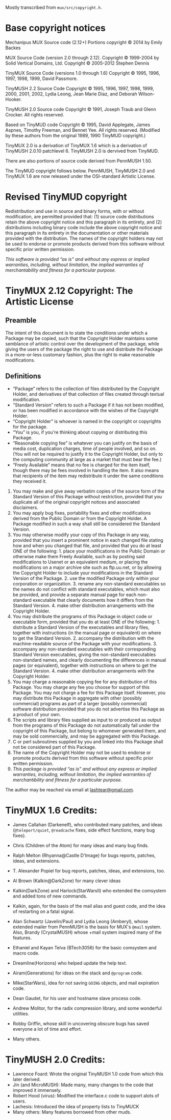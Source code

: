 Mostly transcribed from `mux/src/copyright.h`.

# Base copyright notices

Mechanipus MUX Source code (2.12+)
Portions copyright © 2014 by Emily Backes

MUX Source Code (version 2.0 through 2.12).
Copyright © 1999-2004 by Solid Vertical Domains, Ltd.
Copyright © 2005-2012 Stephen Dennis

TinyMUX Source Code (versions 1.0 through 1.6)
Copyright © 1995, 1996, 1997, 1998, 1999, David Passmore.

TinyMUSH 2.2 Source Code
Copyright © 1995, 1996, 1997, 1998, 1999, 2000, 2001, 2002, Lydia Leong, Jean Marie Diaz, and Deborah Wilson-Hooker.

TinyMUSH 2.0 Source code
Copyright © 1991, Joseph Traub and Glenn Crocker. All rights reserved.

Based on TinyMUD code
Copyright © 1995, David Applegate, James Aspnes, Timothy Freeman, and Bennet Yee. All rights reserved.
(Modified by these authors from the original 1989, 1990 TinyMUD copyright.)

TinyMUX 2.0 is a derivation of TinyMUX 1.6 which is a derivation of TinyMUSH 2.0.10 patchlevel 6.  TinyMUSH 2.0 is dervived from TinyMUD.

There are also portions of source code derived from PennMUSH 1.50.

The TinyMUD copyright follows below.  PennMUSH, TinyMUSH 2.0 and TinyMUX 1.6 are now released under the OSI-standard Artistic License.


# Revised TinyMUD copyright

Redistribution and use in source and binary forms, with or without modification, are permitted provided that: (1) source code distributions retain the above copyright notice and this paragraph in its entirety, and (2) distributions including binary code include the above copyright notice and this paragraph in its entirety in the documentation or other materials provided with the distribution.  The names of the copyright holders may not be used to endorse or promote products derived from this software without specific prior written permission.

*This software is provided “as is” and without any express or implied warranties, including, without limitation, the implied warranties of merchantability and fitness for a particular purpose.*


# TinyMUX 2.12 Copyright: The Artistic License

## Preamble

The intent of this document is to state the conditions under which a Package may be copied, such that the Copyright Holder maintains some semblance of artistic control over the development of the package, while giving the users of the package the right to use and distribute the Package in a more-or-less customary fashion, plus the right to make reasonable modifications.

## Definitions

  - “Package” refers to the collection of files distributed by the Copyright Holder, and derivatives of that collection of files created through textual modification.
  - “Standard Version” refers to such a Package if it has not been modified, or has been modified in accordance with the wishes of the Copyright Holder.
  - “Copyright Holder” is whoever is named in the copyright or copyrights for the package.
  - “You” is you, if you're thinking about copying or distributing this Package.
  - “Reasonable copying fee” is whatever you can justify on the basis of media cost, duplication charges, time of people involved, and so on. (You will not be required to justify it to the Copyright Holder, but only to the computing community at large as a market that must bear the fee.)
  - “Freely Available” means that no fee is charged for the item itself, though there may be fees involved in handling the item. It also means that recipients of the item may redistribute it under the same conditions they received it.

> 

  1. You may make and give away verbatim copies of the source form of the Standard Version of this Package without restriction, provided that you duplicate all of the original copyright notices and associated disclaimers.
  2. You may apply bug fixes, portability fixes and other modifications derived from the Public Domain or from the Copyright Holder. A Package modified in such a way shall still be considered the Standard Version.
  3. You may otherwise modify your copy of this Package in any way, provided that you insert a prominent notice in each changed file stating how and when you changed that file, and provided that you do at least ONE of the following:
    1. place your modifications in the Public Domain or otherwise make them Freely Available, such as by posting said modifications to Usenet or an equivalent medium, or placing the modifications on a major archive site such as ftp.uu.net, or by allowing the Copyright Holder to include your modifications in the Standard Version of the Package.
    2. use the modified Package only within your corporation or organization.
    3. rename any non-standard executables so the names do not conflict with standard executables, which must also be provided, and provide a separate manual page for each non-standard executable that clearly documents how it differs from the Standard Version.
    4. make other distribution arrangements with the Copyright Holder.
  4. You may distribute the programs of this Package in object code or executable form, provided that you do at least ONE of the following:
    1. distribute a Standard Version of the executables and library files, together with instructions (in the manual page or equivalent) on where to get the Standard Version.
    2. accompany the distribution with the machine-readable source of the Package with your modifications.
    3. accompany any non-standard executables with their corresponding Standard Version executables, giving the non-standard executables non-standard names, and clearly documenting the differences in manual pages (or equivalent), together with instructions on where to get the Standard Version.
    4. make other distribution arrangements with the Copyright Holder.
  5. You may charge a reasonable copying fee for any distribution of this Package. You may charge any fee you choose for support of this Package. You may not charge a fee for this Package itself. However, you may distribute this Package in aggregate with other (possibly commercial) programs as part of a larger (possibly commercial) software distribution provided that you do not advertise this Package as a product of your own.
  6. The scripts and library files supplied as input to or produced as output from the programs of this Package do not automatically fall under the copyright of this Package, but belong to whomever generated them, and may be sold commercially, and may be aggregated with this Package.
  7. C or perl subroutines supplied by you and linked into this Package shall not be considered part of this Package.
  8. The name of the Copyright Holder may not be used to endorse or promote products derived from this software without specific prior written permission.
  9. *This package is provided “as is” and without any express or implied warranties, including, without limitation, the implied warranties of merchantibility and fitness for a particular purpose.*

The author may be reached via email at lashtear@gmail.com.



# TinyMUX 1.6 Credits:

  * James Callahan (Darkenelf), who contributed many patches, and ideas (`@teleport/quiet`, `@readcache` fixes, side effect functions, many bug fixes).

  * Chris (Children of the Atom) for many ideas and many bug finds.

  * Ralph Melton (Rhyanna@Castle D'Image) for bugs reports, patches, ideas, and extensions.

  * T. Alexander Popiel for bug reports, patches, ideas, and extensions, too.

  * Al Brown (Kalkin@DarkZone) for many clever ideas

  * Kalkin(DarkZone) and Harlock(StarWarsII) who extended the comsystem and added tons of new commands.

  * Kalkin, again, for the basis of the mail alias and guest code, and the idea of restarting on a fatal signal.

  * Alan Schwartz (Javelin/Paul) and Lydia Leong (Amberyl), whose extended mailer from PennMUSH is the basis for MUX's `@mail` system. Also, Brandy (CrystalMUSH) whose +mail system inspired many of the features.

  * Ethaniel and Kayan Telva (BTech3056) for the basic comsystem and macro code.

  * Dreamline(Horizons) who helped update the help text.

  * Airam(Generations) for ideas on the stack and `@program` code.

  * Mike(StarWars), idea for not saving `GOING` objects, and mail expiration code.

  * Dean Gaudet, for his user and hostname slave process code.

  * Andrew Molitor, for the radix compression library, and some wonderful utilities.

  * Robby Griffin, whose skill in uncovering obscure bugs has saved everyone a lot of time and effort.

  * Many others.


# TinyMUSH 2.0 Credits:
  * Lawrence Foard:  Wrote the original TinyMUSH 1.0 code from which this later derived.
  * Jin (and MicroMUSH):  Made many, many changes to the code that improved it immensely.
  * Robert Hood (virus):  Modified the interface.c code to support alots of users.
  * Lachesis:  Introduced the idea of property lists to TinyMUCK
  * Many others:  Many features borrowed from other muds.
